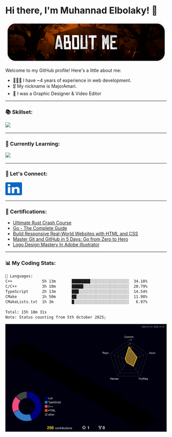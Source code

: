 # Hi there, I'm Muhannad Elbolaky! 👋

<div align="center">
  <!-- <img src="https://raw.githubusercontent.com/Majoramari/Majoramari/master/assets/arthur.png" width="300" align="right" /> -->
  <img src="https://raw.githubusercontent.com/Majoramari/Majoramari/master/assets/about_me.png" width="500" />
</div>

Welcome to my GitHub profile! Here's a little about me:

- 🧑🏻‍💻 I have ~4 years of experience in web development.
- 🎖️ My nickname is MajorAmari.
- 💬 I was a Graphic Designer & Video Editor

---

### 📚 Skillset:

<a href="https://skillicons.dev">
  <img src="https://skillicons.dev/icons?i=html,css,ts,nodejs,bun,c,cpp,cs,go,cmake,git,github,gitlab,cloudflare,linux,arch,bash,vim,godot&perline=5" />
</a>

---

### 📖 Currently Learning:

<a href="https://skillicons.dev">
  <img src="https://skillicons.dev/icons?i=rust,unreal&perline=5" />
</a>

---

### 🤝 Let's Connect:

<div>
  <a href="https://www.linkedin.com/in/majoramari/" target="_blank">
    <img src="https://raw.githubusercontent.com/Majoramari/Majoramari/master/assets/linkedin.svg" width="52" height="40" alt="linkedin logo" />
  </a>
</div>

---

### 📜 Certifications:

- [Ultimate Rust Crash Course](https://www.udemy.com/certificate/UC-ab9c2538-96e8-46f1-b5ba-4881df11527c/)
- [Go - The Complete Guide](https://www.udemy.com/certificate/UC-34d1c049-b248-4d66-9f0b-4a19f066ebc5/)
- [Build Responsive Real-World Websites with HTML and CSS](https://www.udemy.com/certificate/UC-954e7f44-912a-4485-b407-499b1f5da90e/)
- [Master Git and GitHub in 5 Days: Go from Zero to Hero](https://www.udemy.com/certificate/UC-009e987a-33ce-487c-88c0-bece2586f2f3/)
- [Logo Design Mastery In Adobe Illustrator](https://www.udemy.com/certificate/UC-0a3cb28e-621d-4d5d-a6b8-b4ff82d5ba78/)

---

### 📊 My Coding Stats:

```
💾 Languages:
C++             5h 13m       ████████░░░░░░░░░░░░░░░░░  34.18%
C/C++           3h 10m       █████░░░░░░░░░░░░░░░░░░░░  20.79%
TypeScript      2h 13m       ███░░░░░░░░░░░░░░░░░░░░░░  14.54%
CMake           1h 50m       ██░░░░░░░░░░░░░░░░░░░░░░░  11.98%
CMakeLists.txt  1h 3m        █░░░░░░░░░░░░░░░░░░░░░░░░   6.97%

Total: 15h 18m 31s
Note: Status counting from 5th October 2025;
```

<div align="center">
  <img src="https://raw.githubusercontent.com/Majoramari/Majoramari/master/profile-3d-contrib/profile-night-rainbow.svg"  />
</div>
